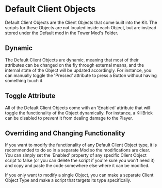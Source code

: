 # Default Client Objects

Default Client Objects are the Client Objects that come built into the Kit. The scripts for these Objects are not located inside each Object, but are instead stored under the Default mod in the Tower Mod's Folder.

## Dynamic
The Default Client Objects are dynamic, meaning that most of their attributes can be changed on the fly through external means, and the internal state of the Object will be updated accordingly. For instance, you can manually toggle the 'Pressed' attribute to press a Button without having something touch it.

## Toggle Attribute
All of the Default Client Objects come with an 'Enabled' attribute that will toggle the functionality of the Object dynamically. For instance, a KillBrick can be disabled to prevent it from dealing damage to the Player.

## Overriding and Changing Functionality
If you want to modify the functionality of any Default Client Object type, it is recommended to do so in a separate Mod so the modifications are clear. You can simply set the 'Enabled' property of any specific Client Object script to false (or you can delete the script if you're sure you won't need it) and copy and paste the code somewhere else where it can be modified.

If you only want to modify a single Object, you can make a separate Client Object Type and make a script that targets its type specifically.
